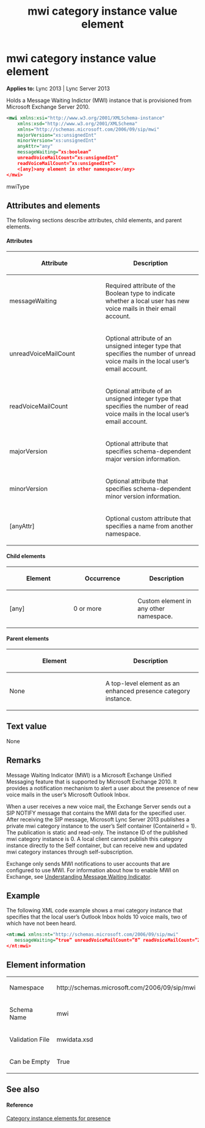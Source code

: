 ﻿---
title: mwi category instance value element
TOCTitle: mwi category instance value element
ms:assetid: 3169d257-280f-4075-afaf-b2a87931418e
ms:mtpsurl: https://msdn.microsoft.com/en-us/library/Dn454758(v=office.15)
ms:contentKeyID: 57093645
ms.date: 07/24/2014
mtps_version: v=office.15
dev_langs:
- xml
---

# mwi category instance value element


**Applies to:** Lync 2013 | Lync Server 2013

Holds a Message Waiting Indictor (MWI) instance that is provisioned from Microsoft Exchange Server 2010.

```xml
<mwi xmlns:xsi="http://www.w3.org/2001/XMLSchema-instance" 
    xmlns:xsd="http://www.w3.org/2001/XMLSchema"
    xmlns="http://schemas.microsoft.com/2006/09/sip/mwi"
    majorVersion="xs:unsignedInt"
    minorVersion="xs:unsignedInt"
    anyAttr="any" 
    messageWaiting=”xs:boolean”
    unreadVoiceMailCount=”xs:unsignedInt”
    readVoiceMailCount=”xs:unsignedInt”>
    <[any]>any element in other namespace</any>
</mwi>
```

mwiType

## Attributes and elements

The following sections describe attributes, child elements, and parent elements.

#### Attributes

<table>
<colgroup>
<col style="width: 50%" />
<col style="width: 50%" />
</colgroup>
<thead>
<tr class="header">
<th><p>Attribute</p></th>
<th><p>Description</p></th>
</tr>
</thead>
<tbody>
<tr class="odd">
<td><p>messageWaiting</p></td>
<td><p>Required attribute of the Boolean type to indicate whether a local user has new voice mails in their email account.</p></td>
</tr>
<tr class="even">
<td><p>unreadVoiceMailCount</p></td>
<td><p>Optional attribute of an unsigned integer type that specifies the number of unread voice mails in the local user’s email account.</p></td>
</tr>
<tr class="odd">
<td><p>readVoiceMailCount</p></td>
<td><p>Optional attribute of an unsigned integer type that specifies the number of read voice mails in the local user’s email account.</p></td>
</tr>
<tr class="even">
<td><p>majorVersion</p></td>
<td><p>Optional attribute that specifies schema-dependent major version information.</p></td>
</tr>
<tr class="odd">
<td><p>minorVersion</p></td>
<td><p>Optional attribute that specifies schema-dependent minor version information.</p></td>
</tr>
<tr class="even">
<td><p>[anyAttr]</p></td>
<td><p>Optional custom attribute that specifies a name from another namespace.</p></td>
</tr>
</tbody>
</table>


#### Child elements

<table>
<colgroup>
<col style="width: 33%" />
<col style="width: 33%" />
<col style="width: 33%" />
</colgroup>
<thead>
<tr class="header">
<th><p>Element</p></th>
<th><p>Occurrence</p></th>
<th><p>Description</p></th>
</tr>
</thead>
<tbody>
<tr class="odd">
<td><p>[any]</p></td>
<td><p>0 or more</p></td>
<td><p>Custom element in any other namespace.</p></td>
</tr>
</tbody>
</table>


#### Parent elements

<table>
<colgroup>
<col style="width: 50%" />
<col style="width: 50%" />
</colgroup>
<thead>
<tr class="header">
<th><p>Element</p></th>
<th><p>Description</p></th>
</tr>
</thead>
<tbody>
<tr class="odd">
<td><p>None</p></td>
<td><p>A top-level element as an enhanced presence category instance.</p></td>
</tr>
</tbody>
</table>


## Text value

None

## Remarks

Message Waiting Indicator (MWI) is a Microsoft Exchange Unified Messaging feature that is supported by Microsoft Exchange 2010. It provides a notification mechanism to alert a user about the presence of new voice mails in the user’s Microsoft Outlook Inbox.

When a user receives a new voice mail, the Exchange Server sends out a SIP NOTIFY message that contains the MWI data for the specified user. After receiving the SIP message, Microsoft Lync Server 2013 publishes a private mwi category instance to the user’s Self container (ContainerId = 1). The publication is static and read-only. The instance ID of the published mwi category instance is 0. A local client cannot publish this category instance directly to the Self container, but can receive new and updated mwi category instances through self-subscription.

Exchange only sends MWI notifications to user accounts that are configured to use MWI. For information about how to enable MWI on Exchange, see [Understanding Message Waiting Indicator](http://technet.microsoft.com/en-us/library/dd298001.aspx).

## Example

The following XML code example shows a mwi category instance that specifies that the local user’s Outlook Inbox holds 10 voice mails, two of which have not been heard.

```xml
<nt:mwi xmlns:nt="http://schemas.microsoft.com/2006/09/sip/mwi"
   messageWaiting=”true” unreadVoiceMailCount=”8” readVoiceMailCount=”2”>
</nt:mwi>
```

## Element information

<table>
<colgroup>
<col style="width: 50%" />
<col style="width: 50%" />
</colgroup>
<tbody>
<tr class="odd">
<td><p>Namespace</p></td>
<td><p>http://schemas.microsoft.com/2006/09/sip/mwi</p></td>
</tr>
<tr class="even">
<td><p>Schema Name</p></td>
<td><p>mwi</p></td>
</tr>
<tr class="odd">
<td><p>Validation File</p></td>
<td><p>mwidata.xsd</p></td>
</tr>
<tr class="even">
<td><p>Can be Empty</p></td>
<td><p>True</p></td>
</tr>
</tbody>
</table>


## See also

#### Reference

[Category instance elements for presence](category-instance-elements-for-presence.md)

